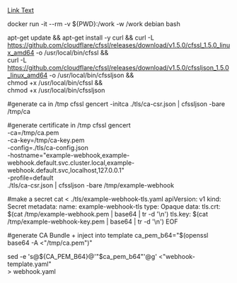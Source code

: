 
[Link Text](https://github.com/marcel-dempers/docker-development-youtube-series/blob/544db5938ae3cbf5b9f0a6fe5c4c2aae5de936b7/kubernetes/admissioncontrollers/introduction/tls/ssl_generate_self_signed.md)

docker run -it --rm -v ${PWD}:/work -w /work debian bash

apt-get update && apt-get install -y curl &&
curl -L https://github.com/cloudflare/cfssl/releases/download/v1.5.0/cfssl_1.5.0_linux_amd64 -o /usr/local/bin/cfssl && \
curl -L https://github.com/cloudflare/cfssl/releases/download/v1.5.0/cfssljson_1.5.0_linux_amd64 -o /usr/local/bin/cfssljson && \
chmod +x /usr/local/bin/cfssl && \
chmod +x /usr/local/bin/cfssljson

#generate ca in /tmp
cfssl gencert -initca ./tls/ca-csr.json | cfssljson -bare /tmp/ca

#generate certificate in /tmp
cfssl gencert \
  -ca=/tmp/ca.pem \
  -ca-key=/tmp/ca-key.pem \
  -config=./tls/ca-config.json \
  -hostname="example-webhook,example-webhook.default.svc.cluster.local,example-webhook.default.svc,localhost,127.0.0.1" \
  -profile=default \
  ./tls/ca-csr.json | cfssljson -bare /tmp/example-webhook

#make a secret
cat <<EOF > ./tls/example-webhook-tls.yaml
apiVersion: v1
kind: Secret
metadata:
  name: example-webhook-tls
type: Opaque
data:
  tls.crt: $(cat /tmp/example-webhook.pem | base64 | tr -d '\n')
  tls.key: $(cat /tmp/example-webhook-key.pem | base64 | tr -d '\n') 
EOF

#generate CA Bundle + inject into template
ca_pem_b64="$(openssl base64 -A <"/tmp/ca.pem")"

sed -e 's@${CA_PEM_B64}@'"$ca_pem_b64"'@g' <"webhook-template.yaml" \
    > webhook.yaml
